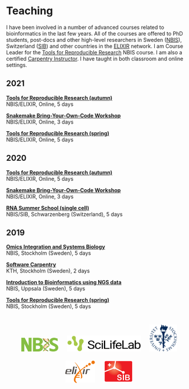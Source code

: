 # Teaching

I have been involved in a number of advanced courses related to bioinformatics
in the last few years. All of the courses are offered to PhD students, post-docs
and other high-level researchers in Sweden ([NBIS](https://nbis.se/)),
Switzerland ([SIB](https://www.sib.swiss/)) and other countries in the
[ELIXIR](https://elixir-europe.org/) network. I am Course Leader for the [Tools
for Reproducible Research](https://uppsala.instructure.com/courses/51980) NBIS
course. I am also a certified [Carpentry Instructor](https://software-carpentry.org/).
I have taught in both classroom and online settings.

## 2021

**[Tools for Reproducible Research (autumn)](https://uppsala.instructure.com/courses/51980)**
<br> NBIS/ELIXIR, Online, 5 days

**[Snakemake Bring-Your-Own-Code Workshop](https://uppsala.instructure.com/courses/52153)**
<br> NBIS/ELIXIR, Online, 3 days

**[Tools for Reproducible Research (spring)](https://nbis-reproducible-research.readthedocs.io/en/course_2104/)**
<br> NBIS/ELIXIR, Online, 5 days

## 2020

**[Tools for Reproducible Research (autumn)](https://nbis-reproducible-research.readthedocs.io/en/course_2010/)**
<br> NBIS/ELIXIR, Online, 5 days

**[Snakemake Bring-Your-Own-Code Workshop](https://uppsala.instructure.com/courses/52153)**
<br> NBIS/ELIXIR, Online, 3 days

**[RNA Summer School (single cell)](https://sib-swiss.github.io/SchoolRNA2020/)**
<br> NBIS/SIB, Schwarzenberg (Switzerland), 5 days

## 2019

**[Omics Integration and Systems Biology](https://nbisweden.github.io/workshop_omics_integration/)**
<br> NBIS, Stockholm (Sweden), 5 days

**[Software Carpentry](https://wikfeldt.github.io/2019-06-18-stockholm/)**
<br> KTH, Stockholm (Sweden), 2 days

**[Introduction to Bioinformatics using NGS data](https://scilifelab.github.io/courses/ngsintro/1902/)**
<br> NBIS, Uppsala (Sweden), 5 days

**[Tools for Reproducible Research (spring)](https://nbis-reproducible-research.readthedocs.io/en/course_1905/)**
<br> NBIS, Stockholm (Sweden), 5 days

<br>

<center>
<img src="/assets/img/nbis-logo.svg" alt="NBIS" style="width:100px; padding:10px"/>
<img src="/assets/img/scilife-logo.png" alt="SciLife" style="width:200px; padding:10px"/>
<img src="/assets/img/su-logo.png" alt="Stockholm University" style="width:75px; padding:10px"/>
<img src="/assets/img/elixir-logo.png" alt="ELIXIR" style="width:80px; padding:10px"/>
<img src="/assets/img/sib-logo.png" alt="SIB" style="width:80px; padding:10px"/>
</center>
